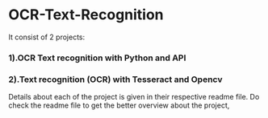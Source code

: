 # OCR-Text-Recognition

It consist of 2 projects:

### 1).OCR Text recognition with Python and API
### 2).Text recognition (OCR) with Tesseract and Opencv

Details about each of the project is given in their respective readme file. Do check the readme file to get the better overview about the project,
